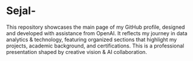# Sejal-
This repository showcases the main page of my GitHub profile, designed and developed with assistance from OpenAI. It reflects my journey in data analytics &amp; technology, featuring organized sections that highlight my projects, academic background, and certifications. This is a professional presentation shaped by creative vision &amp; AI collaboration.
